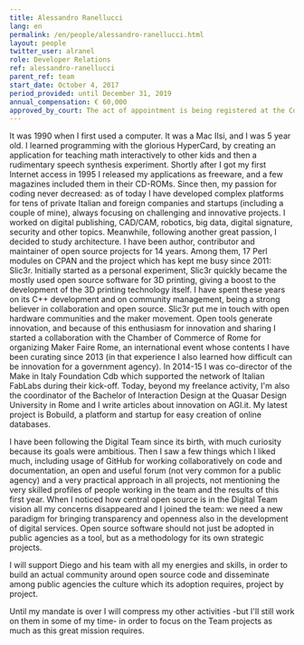 ```yaml
---
title: Alessandro Ranellucci
lang: en
permalink: /en/people/alessandro-ranellucci.html
layout: people
twitter_user: alranel
role: Developer Relations
ref: alessandro-ranellucci
parent_ref: team
start_date: October 4, 2017
period_provided: until December 31, 2019
annual_compensation: € 60,000
approved_by_court: The act of appointment is being registered at the Court of Auditors
---
```


It was 1990 when I first used a computer. It was a Mac IIsi, and I was 5 year old. I learned programming with the glorious HyperCard, by creating an application for teaching math interactively to other kids and then a rudimentary speech synthesis experiment. Shortly after I got my first Internet access in 1995 I released my applications as freeware, and a few magazines included them in their CD-ROMs. Since then, my passion for coding never decreased: as of today I have developed complex platforms for tens of private Italian and foreign companies and startups (including a couple of mine), always focusing on challenging and innovative projects. I worked on digital publishing, CAD/CAM, robotics, big data, digital signature, security and other topics. Meanwhile, following another great passion, I decided to study architecture.
I have been author, contributor and maintainer of open source projects for 14 years. Among them, 17 Perl modules on CPAN and the project which has kept me busy since 2011: Slic3r. Initially started as a personal experiment, Slic3r quickly became the mostly used open source software for 3D printing, giving a boost to the development of the 3D printing technology itself. I have spent these years on its C++ development and on community management, being a strong believer in collaboration and open source. Slic3r put me in touch with open hardware communities and the maker movement. Open tools generate innovation, and because of this enthusiasm for innovation and sharing I started a collaboration with the Chamber of Commerce of Rome for organizing Maker Faire Rome, an international event whose contents I have been curating since 2013 (in that experience I also learned how difficult can be innovation for a government agency). In 2014-15 I was co-director of the Make in Italy Foundation Cdb which supported the network of Italian FabLabs during their kick-off. Today, beyond my freelance activity, I'm also the coordinator of the Bachelor of Interaction Design at the Quasar Design University in Rome and I write articles about innovation on AGI.it. My latest project is Bobuild, a platform and startup for easy creation of online databases.

I have been following the Digital Team since its birth, with much curiosity because its goals were ambitious. Then I saw a few things which I liked much, including usage of GitHub for working collaboratively on code and documentation, an open and useful forum (not very common for a public agency) and a very practical approach in all projects, not mentioning the very skilled profiles of people working in the team and the results of this first year. When I noticed how central open source is in the Digital Team vision all my concerns disappeared and I joined the team: we need a new paradigm for bringing transparency and openness also in the development of digital services. Open source software should not just be adopted in public agencies as a tool, but as a methodology for its own strategic projects.

I will support Diego and his team with all my energies and skills, in order to build an actual community around open source code and disseminate among public agencies the culture which its adoption requires, project by project.

Until my mandate is over I will compress my other activities -but I'll still work on them in some of my time- in order to focus on the Team projects as much as this great mission requires.
